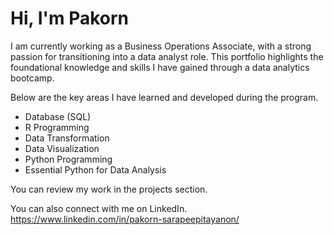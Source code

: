 # Hi, I'm Pakorn
I am currently working as a Business Operations Associate, with a strong passion for transitioning into a data analyst role. This portfolio highlights the foundational knowledge and skills I have gained through a data analytics bootcamp. 

Below are the key areas I have learned and developed during the program.
- Database (SQL)
- R Programming
- Data Transformation
- Data Visualization
- Python Programming
- Essential Python for Data Analysis

You can review my work in the projects section. 

You can also connect with me on LinkedIn. https://www.linkedin.com/in/pakorn-sarapeepitayanon/
